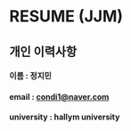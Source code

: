 # RESUME (JJM)

## 개인 이력사항  
   #### 이름 : 정지민
   #### email : condi1@naver.com
   #### university : hallym university
